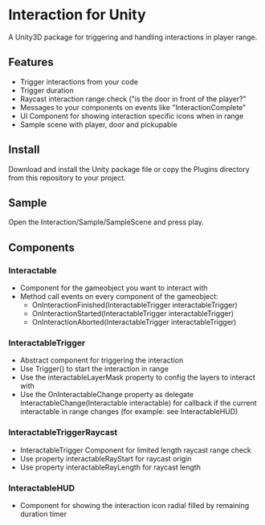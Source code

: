 # Interaction for Unity
A Unity3D package for triggering and handling interactions in player range.

## Features
- Trigger interactions from your code
- Trigger duration
- Raycast interaction range check ("is the door in front of the player?"
- Messages to your components on events like "InteractionComplete"
- UI Component for showing interaction specific icons when in range
- Sample scene with player, door and pickupable

## Install
Download and install the Unity package file or copy the Plugins directory from this repository to your project.

## Sample
Open the Interaction/Sample/SampleScene and press play.

## Components
### Interactable
- Component for the gameobject you want to interact with
- Method call events on every component of the gameobject:
	- OnInteractionFinished(InteractableTrigger interactableTrigger)
	- OnInteractionStarted(InteractableTrigger interactableTrigger)
	- OnInteractionAborted(InteractableTrigger interactableTrigger)

### InteractableTrigger
- Abstract component for triggering the interaction
- Use Trigger() to start the interaction in range
- Use the interactableLayerMask property to config the layers to interact with
- Use the OnInteractableChange property as delegate InteractableChange(Interactable interactable) for callback if the current interactable in range changes (for example: see InteractableHUD)

### InteractableTriggerRaycast
- InteractableTrigger Component for limited length raycast range check
- Use property interactableRayStart for raycast origin
- Use property interactableRayLength for raycast length

### InteractableHUD
- Component for showing the interaction icon radial filled by remaining duration timer
